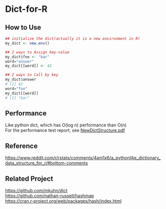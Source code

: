# Dict-for-R


## How to Use
```r
## initialize the dict(actually it is a new environment in R)
my_dict <- new.env()

## 2 ways to Assign key-value
my_dict$foo <- "bar"
word="answer"
my_dict[[word]] <- 42

## 2 ways to Call by key
my_dict$answer
# [1] 42
word="foo"
my_dict[[word]]
# [1] "bar"
```

## Performance
Like python dict, which has O(log n) performance than O(n)  
For the performance test report, see [NewDictStructure.pdf](https://github.com/jokerkeny/Dict-for-R/blob/master/NewDictStructure.pdf)

## Reference
https://www.reddit.com/r/rstats/comments/4am1x6/a_pythonlike_dictionary_data_structure_for_r/#bottom-comments

## Related Project

https://github.com/mkuhn/dict  
https://github.com/nathan-russell/hashmap  
https://cran.r-project.org/web/packages/hash/index.html  

